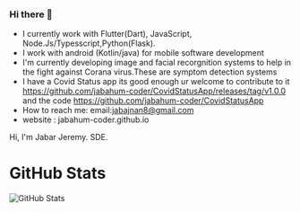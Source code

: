 ### Hi there 👋

- I currently work with Flutter(Dart), JavaScript, Node.Js/Typesscript,Python(Flask).
- I work with android (Kotlin/java) for mobile software development
- I'm currently developing image and facial recorgnition  systems to help in the fight against Corana virus.These are symptom detection systems
- I have a Covid Status app its good enough ur welcome to contribute to it https://github.com/jabahum-coder/CovidStatusApp/releases/tag/v1.0.0
  and the code https://github.com/jabahum-coder/CovidStatusApp
- How to reach me:  email:jabajnan8@gmail.com
- website : jabahum-coder.github.io


<p>Hi, I'm Jabar Jeremy. SDE.

<!-- <p><a href="https://www.twitter.com/theindianappguy"><img src="https://img.shields.io/badge/twitter-%231DA1F2.svg?&style=for-the-badge&logo=twitter&logoColor=white" 
height=25></a> <a href="https://www.linkedin.com/in/lamsanskar/"><img src="https://img.shields.io/badge/linkedin-%230077B5.svg?&style=for-the-badge&logo=linkedin&logoColor=white" height=25></a> <a href="https://www.instagram.com/indianappguy/"><img src="https://img.shields.io/badge/instagram-%23E4405F.svg?&style=for-the-badge&logo=instagram&logoColor=white" 
height=25></a> <a href="https://medium.com/@theindianappguy"><img src="https://img.shields.io/badge/medium-%2312100E.svg?&style=for-the-badge&logo=medium&logoColor=white" height=25></a> </p> -->

<h1>GitHub Stats</h1>
<p><img src="https://github-readme-stats.vercel.app/api?username=jabahum-coder&amp;show_icons=true" alt="GitHub Stats"></p>
